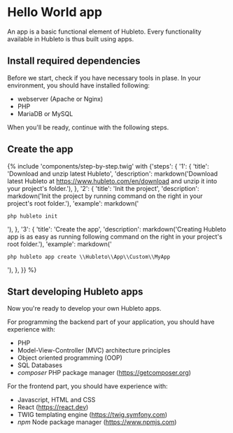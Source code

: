 # Hello World app

An app is a basic functional element of Hubleto. Every functionality available in Hubleto is thus built using apps.

## Install required dependencies

Before we start, check if you have necessary tools in plase. In your environment, you should have installed following:

  * webserver (Apache or Nginx)
  * PHP
  * MariaDB or MySQL

When you'll be ready, continue with the following steps.

## Create the app

{% include 'components/step-by-step.twig' with {'steps': {
  '1': {
    'title': 'Download and unzip latest Hubleto',
    'description': markdown('Download latest Hubleto at https://www.hubleto.com/en/download and unzip it into your project\'s folder.'),
  },
  '2': {
    'title': 'Init the project',
    'description': markdown('Init the project by running command on the right in your project\'s root folder.'),
    'example': markdown('
```
php hubleto init
```
'),
  },
  '3': {
    'title': 'Create the app',
    'description': markdown('Creating Hubleto app is as easy as running following command on the right in your project\'s root folder.'),
    'example': markdown('
```
php hubleto app create \\Hubleto\\App\\Custom\\MyApp
```
'),
  },
}} %}

## Start developing Hubleto apps

Now you're ready to develop your own Hubleto apps.

For programming the backend part of your application, you should have experience with:

  * PHP
  * Model-View-Controller (MVC) architecture principles
  * Object oriented programming (OOP)
  * SQL Databases
  * *composer* PHP package manager (https://getcomposer.org)

For the frontend part, you should have experience with:
  * Javascript, HTML and CSS
  * React (https://react.dev)
  * TWIG templating engine (https://twig.symfony.com)
  * *npm* Node package manager (https://www.npmjs.com)
